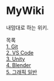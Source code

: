 # MyWiki
내맘대로 하는 위키.

목록   
[1. Git](./GitWiki.md)<br>
[2. VS Code](./VSCodeWiki.md)<br>
[3. Unity](./UnityWiki.md)<br>
[4. Blender](./BlenderWiki.md)<br>
[5. 그래픽 일반](./GeneralGraphics.md)<br>